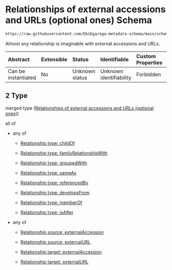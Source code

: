 # Relationships of external accessions and URLs (optional ones) Schema

```txt
https://raw.githubusercontent.com/EbiEga/ega-metadata-schema/main/schemas/EGA.individual.json#/properties/individualRelationships/items/allOf/1/anyOf/2
```

Almost any relationship is imaginable with external accessions and URLs.

| Abstract            | Extensible | Status         | Identifiable            | Custom Properties | Additional Properties | Access Restrictions | Defined In                                                                           |
| :------------------ | :--------- | :------------- | :---------------------- | :---------------- | :-------------------- | :------------------ | :----------------------------------------------------------------------------------- |
| Can be instantiated | No         | Unknown status | Unknown identifiability | Forbidden         | Allowed               | none                | [EGA.individual.json\*](../../../schemas/EGA.individual.json "open original schema") |

## 2 Type

merged type ([Relationships of external accessions and URLs (optional ones)](ega-6-properties-individual-relationships-items-allof-relationship-constraints-for-an-individual-anyof-relationships-of-external-accessions-and-urls-optional-ones.md))

all of

* any of

  * [Relationship type: childOf](ega-4-defs-relationship-type-childof.md "check type definition")

  * [Relationship type: familyRelationshipWith](ega-4-defs-relationship-type-familyrelationshipwith.md "check type definition")

  * [Relationship type: groupedWith](ega-4-defs-relationship-type-groupedwith.md "check type definition")

  * [Relationship type: sameAs](ega-4-defs-relationship-type-sameas.md "check type definition")

  * [Relationship type: referencedBy](ega-4-defs-relationship-type-referencedby.md "check type definition")

  * [Relationship type: developsFrom](ega-4-defs-relationship-type-developsfrom.md "check type definition")

  * [Relationship type: memberOf](ega-4-defs-relationship-type-memberof.md "check type definition")

  * [Relationship type: isAfter](ega-4-defs-relationship-type-isafter.md "check type definition")

* any of

  * [Relationship source: externalAccession](ega-4-defs-relationship-source-externalaccession.md "check type definition")

  * [Relationship source: externalURL](ega-4-defs-relationship-source-externalurl.md "check type definition")

  * [Relationship target: externalAccession](ega-4-defs-relationship-target-externalaccession.md "check type definition")

  * [Relationship target: externalURL](ega-4-defs-relationship-target-externalurl.md "check type definition")
